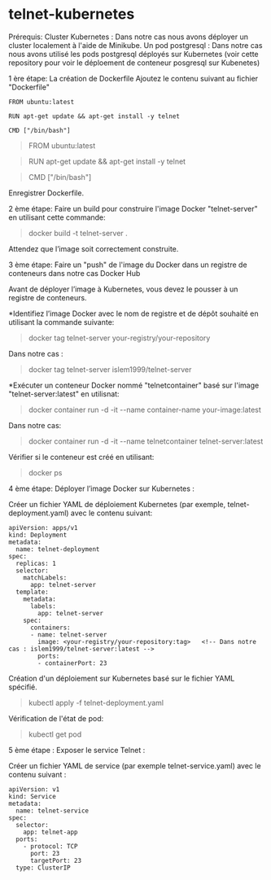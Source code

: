 # telnet-kubernetes

Prérequis:
Cluster Kubernetes : Dans notre cas nous avons déployer un cluster localement à l'aide de Minikube.
Un pod postgresql : Dans notre cas nous avons utilisé les pods postgresql déployés sur Kubernetes (voir cette repository pour voir le déploement de conteneur posgresql sur Kubenetes)

1 ère étape: La création de Dockerfile
Ajoutez le contenu suivant au fichier "Dockerfile"

```
FROM ubuntu:latest

RUN apt-get update && apt-get install -y telnet

CMD ["/bin/bash"]
```

> FROM ubuntu:latest

> RUN apt-get update && apt-get install -y telnet

> CMD ["/bin/bash"]

Enregistrer Dockerfile.

2 ème étape:
Faire un build pour construire l'image Docker "telnet-server" en utilisant cette commande:

> docker build -t telnet-server .

Attendez que l’image soit correctement construite.

3 ème étape: Faire un "push" de l'image du Docker dans un registre de conteneurs dans notre cas Docker Hub

Avant de déployer l’image à Kubernetes, vous devez le pousser à un registre de conteneurs.

  *Identifiez l’image Docker avec le nom de registre et de dépôt souhaité en utilisant la commande suivante:
  
  > docker tag telnet-server your-registry/your-repository

  Dans notre cas : 
  > docker tag telnet-server islem1999/telnet-server

*Exécuter un conteneur Docker nommé "telnetcontainer" basé sur l'image "telnet-server:latest" en utilisnat:

>docker container run -d -it --name container-name your-image:latest

Dans notre cas:

> docker container run -d -it --name telnetcontainer telnet-server:latest

Vérifier si le conteneur est créé en utilisant:

> docker ps

4 ème étape: Déployer l’image Docker sur Kubernetes :

Créer un fichier YAML de déploiement Kubernetes (par exemple, telnet-deployment.yaml) avec le contenu suivant: 

```
apiVersion: apps/v1
kind: Deployment
metadata:
  name: telnet-deployment
spec:
  replicas: 1
  selector:
    matchLabels:
      app: telnet-server
  template:
    metadata:
      labels:
        app: telnet-server
    spec:
      containers:
      - name: telnet-server
        image: <your-registry/your-repository:tag>   <!-- Dans notre cas : islem1999/telnet-server:latest -->
        ports:
        - containerPort: 23

```

 Création d'un déploiement sur Kubernetes basé sur le fichier YAML spécifié.
 
 > kubectl apply -f telnet-deployment.yaml

Vérification de l'état de pod:

> kubectl get pod

5 ème étape : Exposer le service Telnet :

Créer un fichier YAML de service (par exemple telnet-service.yaml) avec le contenu suivant :

```
apiVersion: v1
kind: Service
metadata:
  name: telnet-service
spec:
  selector:
    app: telnet-app
  ports:
    - protocol: TCP
      port: 23
      targetPort: 23
  type: ClusterIP
```


 
